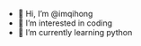 - 👋 Hi, I’m @imqihong
- 👀 I’m interested in coding
- 🌱 I’m currently learning python

<!---
imqihong/imqihong is a ✨ special ✨ repository because its `README.md` (this file) appears on your GitHub profile.
You can click the Preview link to take a look at your changes.
--->
